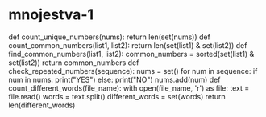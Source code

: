 # mnojestva-1
def count_unique_numbers(nums):
    return len(set(nums))
def count_common_numbers(list1, list2):
    return len(set(list1) & set(list2))
def find_common_numbers(list1, list2):
    common_numbers = sorted(set(list1) & set(list2))
    return common_numbers
def check_repeated_numbers(sequence):
    nums = set()
    for num in sequence:
        if num in nums:
            print("YES")
        else:
            print("NO")
            nums.add(num)
def count_different_words(file_name):
    with open(file_name, 'r') as file:
        text = file.read()
    words = text.split()
    different_words = set(words)
    return len(different_words)
